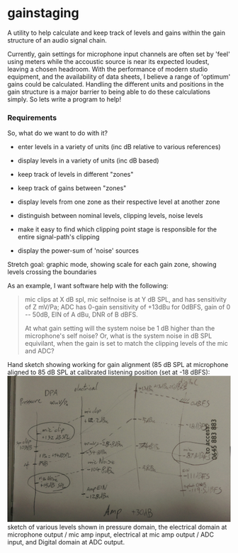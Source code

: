 # gainstaging
A utility to help calculate and keep track of levels and gains within the gain structure of an audio signal chain.

Currently, gain settings for microphone input channels are often set by 'feel' using meters while the accoustic source is near its expected loudest, leaving a chosen headroom.
With the performance of modern studio equipment, and the availability of data sheets, I believe a range of 'optimum' gains could be calculated.
Handling the different units and positions in the gain structure is a major barrier to being able to do these calculations simply.  So lets write a program to help!

### Requirements

So, what do we want to do with it?
- enter levels in a variety of units (inc dB relative to various references)
- display levels in a variety of units (inc dB based)

- keep track of levels in different "zones"
- keep track of gains between "zones"
- display levels from one zone as their respective level at another zone

- distinguish between nominal levels, clipping levels, noise levels
- make it easy to find which clipping point stage is responsible for the entire signal-path's clipping
- display the power-sum of 'noise' sources

Stretch goal: graphic mode, showing scale for each gain zone, showing levels crossing the boundaries

As an example, I want software help with the following:

> mic clips at X dB spl, mic selfnoise is at Y dB SPL, and has sensitivity of Z mV/Pa;
> ADC has 0-gain sensitivity of +13dBu for 0dBFS, gain of 0 -- 50dB, EIN of A dBu, DNR of B dBFS.
>
> At what gain setting will the system noise be 1 dB higher than the microphone's self noise?
> Or, what is the system noise in dB SPL equivilant, when the gain is set to match the clipping levels of the mic and ADC?


Hand sketch showing working for gain alignment (85 dB SPL at microphone aligned to 85 dB SPL at calibrated listening position (set at -18 dBFS):
![hand sketch showing levels translated by different gains](./Mic%20alignment.jpg)
sketch of various levels shown in pressure domain, the electrical domain at microphone output / mic amp input, electrical at mic amp output / ADC input, and Digital domain at ADC output.

